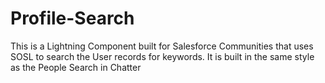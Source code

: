 # Profile-Search

This is a Lightning  Component built for Salesforce Communities that uses SOSL to search the User records for keywords. It is built in the same style as the People Search in Chatter

